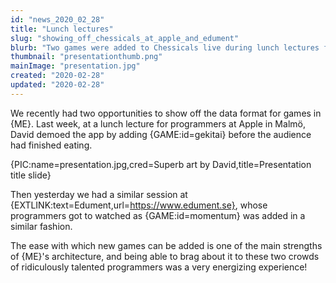 ```yaml
---
id: "news_2020_02_28"
title: "Lunch lectures"
slug: "showing_off_chessicals_at_apple_and_edument"
blurb: "Two games were added to Chessicals live during lunch lectures for programmers"
thumbnail: "presentationthumb.png"
mainImage: "presentation.jpg"
created: "2020-02-28"
updated: "2020-02-28"
---
```


We recently had two opportunities to show off the data format for games in {ME}. Last week, at a lunch lecture for programmers at Apple in Malmö, David demoed the app by adding {GAME:id=gekitai} before the audience had finished eating.

{PIC:name=presentation.jpg,cred=Superb art by David,title=Presentation title slide}

Then yesterday we had a similar session at {EXTLINK:text=Edument,url=https://www.edument.se}, whose programmers got to watched as {GAME:id=momentum} was added in a similar fashion.

The ease with which new games can be added is one of the main strengths of {ME}'s architecture, and being able to brag about it to these two crowds of ridiculously talented programmers was a very energizing experience!
